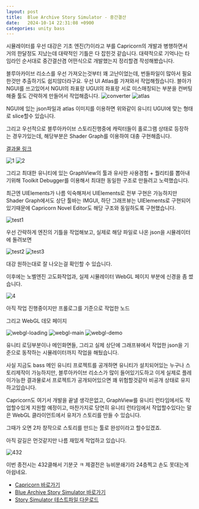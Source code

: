 ```yaml
---
layout: post
title:  Blue Archive Story Simulator - 중간결산
date:   2024-10-14 22:31:08 +0900
categories: unity bass
---
```


시뮬레이터를 우선 대강은 기초 엔진(?)이라고 부를 Capricorn의 개발과 병행하면서 거의 한달정도 지났는데 대략적인 기틀은 다 잡힌것 같습니다.
대략적으로 기억나는 타임라인 순서대로 중간결산겸 어떤식으로 개발했는지 정리할겸 작성해봤습니다.

블루아카이브 리소스를 우선 가져오는것부터 꽤 고난이었는데, 번들파일이 많아서 필요한것만 추출하기도 쉽지않더라구요.
우선 UI Atlas를 가져와서 작업해줬습니다. 블아가 NGUI를 쓰고있어서 NGUI의 좌표랑 UGUI의 좌표랑 서로 미스매칭되는 부분을 컨버팅해줄 툴도 간략하게 만들어서 작업해줍니다.
![converter](/assets/bass-2/converter.png)
![atlas](/assets/bass-2/atlas.png)

NGUI에 있는 json파일과 atlas 이미지를 이용하면 위와같이 유니티 UGUI에 맞는 형태로 slice할수 있습니다.

그리고 우선적으로 블루아카이브 스토리진행중에 캐릭터들이 홀로그램 상태로 등장하는 경우가있는데, 해당부분은 Shader Graph를 이용하여 대충 구현해줍니다.

[결과물 링크](https://github.com/dunward/blue-archive-hologram-shader)

![1](/assets/bass-2/graphview1.png)
![2](/assets/bass-2/graphview2.png)

그리고 최대한 유니티에 있는 GraphView의 툴과 유사한 사용경험 + 퀄리티를 뽑아내기위해 Toolkit Debugger를 이용해서 최대한 동일한 구조로 만들려고 노력했습니다.

최근엔 UIElements가 나름 익숙해져서 UIElements로 전부 구현은 가능하지만 Shader Graph에서도 상단 툴바는 IMGUI, 하단 그래프뷰는 UIElements로 구현되어있기때문에 Capricorn Novel Editor도 해당 구조와 동일하도록 구현했습니다.

![test1](/assets/bass-2/test1.png)

우선 간략하게 엔진의 기틀을 작업해보고, 실제로 해당 파일로 나온 json을 시뮬레이터에 돌려보면

![test2](/assets/bass-2/test2.png)
![test3](/assets/bass-2/test3.png)

대강 원하는대로 잘 나오는걸 확인할 수 있습니다.

이후에는 노벨엔진 고도화작업과, 실제 시뮬레이터 WebGL 페이지 부분에 신경을 좀 썼습니다.

![4](/assets/bass-2/4.png)

아직 작업 진행중이지만 프롤로그를 기준으로 작업한 노드

그리고 WebGL 데모 페이지

![webgl-loading](/assets/bass-2/webgl-loading.png)
![webgl-main](/assets/bass-2/webgl-main.png)
![webgl-demo](/assets/bass-2/webgl-demo.png)

유니티 로딩부분이나 메인화면들, 그리고 실제 상단에 그래프뷰에서 작업한 json을 기준으로 동작하는 시뮬레이터까지 작업을 해뒀습니다.

사실 지금도 bass 메인 유니티 프로젝트를 공개하면 유니티가 설치되어있는 누구나 스토리제작이 가능하지만, 블루아카이브 리소스가 많이 들어있기도하고 이게 실제로 플레이가능한 결과물로서 프로젝트가 공개되어있으면 꽤 위험할것같아 비공개 상태로 유지하고있습니다.

Capricorn도 여기서 개발을 끝낼 생각은없고, GraphView를 유니티 런타임에서도 작업할수있게 지원할 예정이고, 마찬가지로 당연히 유니티 런타임에서 작업할수있다는 말은 WebGL 클라이언트에서 유저가 스토리를 만들 수 있습니다.

그때가 오면 2차 창작으로 스토리를 만드는 툴로 완성이라고 할수있겠죠.

아직 갈길은 먼것같지만 나름 재밌게 작업하고 있습니다.

![432](/assets/bass-2/432.jpg)

이번 종전시는 432클해서 기분굿 ㅋ
제결전은 뉴비분쇄기라 24층찍고 손도 못대는게 아쉽네요.

- [Capricorn 바로가기](https://github.com/dunward/Capricorn)
- [Blue Archive Story Simulator 바로가기](https://dunward.github.io/bass-page/)
- [Story Simulator 테스트파일 다운로드](https://github.com/dunward/bass-page/discussions/1)